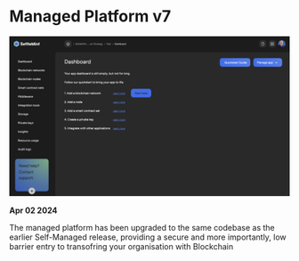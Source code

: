 # Managed Platform v7

![Changelog Image](../../static/img/releases/managed-platform-v7.png)

**Apr 02 2024**

The managed platform has been upgraded to the same codebase as the earlier Self-Managed release, providing a secure and more importantly, low barrier entry to transofring your organisation with Blockchain
